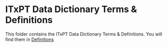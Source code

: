 # ITxPT Data Dictionary Terms & Definitions #

This folder contains the ITxPT Data Dictionary Terms & Definitions. You will find them in [Definitions](ITxPTDefinitions.md)